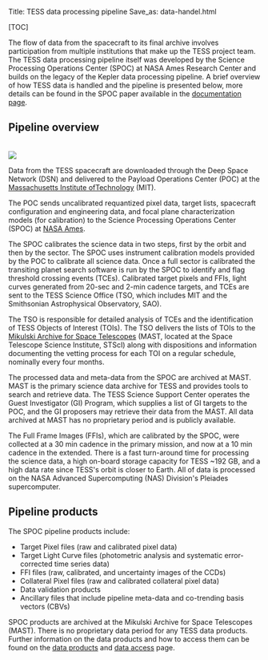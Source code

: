 Title: TESS data processing pipeline
Save_as: data-handel.html

[TOC]

The flow of data from the spacecraft to its final archive involves participation from multiple institutions that make up the TESS project team.
The TESS data processing pipeline itself was developed by the Science Processing Operations Center (SPOC) at NASA Ames Research Center and builds on the legacy of the Kepler data processing pipeline. A brief overview of how TESS data is handled and the pipeline is presented below, more details can be found in the SPOC paper available in the [documentation page](documentation.html).

## Pipeline overview

<br/>
<img class="img-responsive" style="max-width:75%;" src="images/mission/tess_operations2.png">
<br/>

Data from the TESS spacecraft are downloaded through the Deep Space Network (DSN) and delivered to the Payload Operations Center (POC) at the [Massachusetts Institute ofTechnology](https://tess.mit.edu) (MIT). 

The POC sends uncalibrated requantized pixel data, target lists, spacecraft configuration and engineering data, and focal plane characterization models (for calibration) to the Science Processing Operations Center (SPOC) at [NASA Ames](https://www.nasa.gov/ames/tess-pipeline).

The SPOC calibrates the science data in two steps, first by the orbit and then by the sector. The SPOC uses instrument calibration models provided by the POC to calibrate all science data. Once a full sector is calibrated the transiting planet search software is run by the SPOC to identify and flag threshold crossing events (TCEs). Calibrated target pixels and FFIs, light curves generated from 20-sec and  2-min cadence targets, and TCEs are sent to the TESS Science Office (TSO, which includes MIT and the Smithsonian Astrophysical Observatory, SAO).

The TSO is responsible for detailed analysis of TCEs and the identification of TESS Objects of Interest (TOIs). The TSO delivers the lists of TOIs to the [Mikulski Archive for Space Telescopes](https://archive.stsci.edu/tess/) (MAST, located at the Space Telescope Science Institute, STScI) along with dispositions and information documenting the vetting process for each TOI on a regular schedule, nominally every four months.

The processed data and meta-data from the SPOC are archived at MAST. MAST is the primary science data archive for TESS and provides tools to search and retrieve data. The TESS Science Support Center operates the Guest Investigator (GI) Program, which supplies a list of GI targets to the POC, and the GI proposers may retrieve their data from the MAST. All data archived at MAST has no proprietary period and is publicly available.

The Full Frame Images (FFIs), which are calibrated by the SPOC, were collected at a 30 min cadence in the primary mission, and now at a 10 min cadence in the extended. There is a fast turn-around time for processing the science data, a high on-board storage capacity for TESS ~192 GB, and a high data rate since TESS's orbit is closer to Earth. All of data is processed on the NASA Advanced Supercomputing (NAS) Division's Pleiades supercomputer.

## Pipeline products

The SPOC pipeline products include:

* Target Pixel files (raw and calibrated pixel data)
* Target Light Curve files (photometric analysis and systematic error-corrected time series data)
* FFI files (raw, calibrated, and uncertainty images of the CCDs)
* Collateral Pixel files (raw and calibrated collateral pixel data)
* Data validation products
* Ancillary files that include pipeline meta-data and co-trending basis vectors (CBVs)

SPOC products are archived at the Mikulski Archive for Space Telescopes (MAST). There is no proprietary data period for any TESS data products. Further information on the data products and how to access them can be found on the [data products](data-products.html) and [data access](data-access.html) page.



